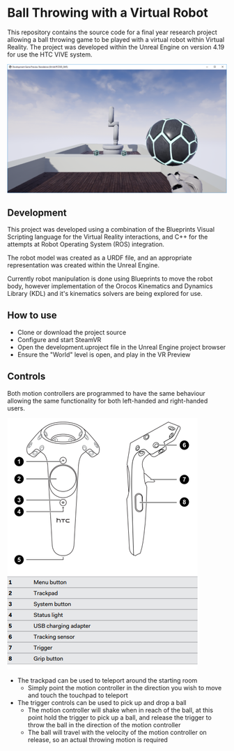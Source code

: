 # Ball Throwing with a Virtual Robot
This repository contains the source code for a final year research project allowing a ball throwing game to be played with a virtual robot within Virtual Reality.
The project was developed within the Unreal Engine on version 4.19 for use the HTC VIVE system.

![project picture](project_picture.png)

## Development
This project was developed using a combination of the Blueprints Visual Scripting language for the Virtual Reality interactions, and C++ for the attempts at Robot Operating System (ROS) integration.

The robot model was created as a URDF file, and an appropriate representation was created within the Unreal Engine.

Currently robot manipulation is done using Blueprints to move the robot body, however implementation of the Orocos Kinematics and Dynamics Library (KDL) and it's kinematics solvers are being explored for use.

## How to use
- Clone or download the project source
- Configure and start SteamVR
- Open the development.uproject file in the Unreal Engine project browser
- Ensure the "World" level is open, and play in the VR Preview

## Controls
Both motion controllers are programmed to have the same behaviour allowing the same functionality for both left-handed and right-handed users.

![vive controller layout guide](VIVE_controller.png)

- The trackpad can be used to teleport around the starting room
  - Simply point the motion controller in the direction you wish to move and touch the touchpad to teleport
- The trigger controls can be used to pick up and drop a ball
  - The motion controller will shake when in reach of the ball, at this point hold the trigger to pick up a ball, and release the trigger to throw the ball in the direction of the motion controller
  - The ball will travel with the velocity of the motion controller on release, so an actual throwing motion is required
